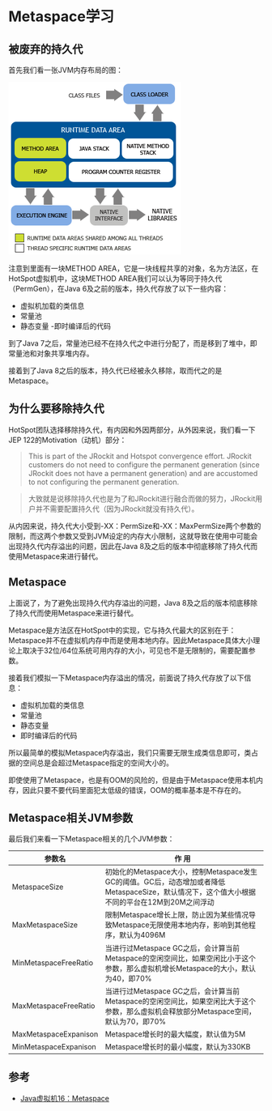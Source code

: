 # Metaspace学习

## 被废弃的持久代


首先我们看一张JVM内存布局的图：

![](../images/JVM内存布局.png)


注意到里面有一块METHOD AREA，它是一块线程共享的对象，名为方法区，在HotSpot虚拟机中，这块METHOD AREA我们可以认为等同于持久代（PermGen），在Java 6及之前的版本，持久代存放了以下一些内容：

- 虚拟机加载的类信息
- 常量池
- 静态变量
-即时编译后的代码

到了Java 7之后，常量池已经不在持久代之中进行分配了，而是移到了堆中，即常量池和对象共享堆内存。

接着到了Java 8之后的版本，持久代已经被永久移除，取而代之的是Metaspace。



## 为什么要移除持久代

HotSpot团队选择移除持久代，有内因和外因两部分，从外因来说，我们看一下JEP 122的Motivation（动机）部分：

>This is part of the JRockit and Hotspot convergence effort. JRockit customers do not need to configure the permanent generation (since JRockit does not have a permanent generation) and are accustomed to not configuring the permanent generation.

>大致就是说移除持久代也是为了和JRockit进行融合而做的努力，JRockit用户并不需要配置持久代（因为JRockit就没有持久代）。

从内因来说，持久代大小受到-XX：PermSize和-XX：MaxPermSize两个参数的限制，而这两个参数又受到JVM设定的内存大小限制，这就导致在使用中可能会出现持久代内存溢出的问题，因此在Java 8及之后的版本中彻底移除了持久代而使用Metaspace来进行替代。



## Metaspace

上面说了，为了避免出现持久代内存溢出的问题，Java 8及之后的版本彻底移除了持久代而使用Metaspace来进行替代。

Metaspace是方法区在HotSpot中的实现，它与持久代最大的区别在于：Metaspace并不在虚拟机内存中而是使用本地内存。因此Metaspace具体大小理论上取决于32位/64位系统可用内存的大小，可见也不是无限制的，需要配置参数。

接着我们模拟一下Metaspace内存溢出的情况，前面说了持久代存放了以下信息：

- 虚拟机加载的类信息
- 常量池
- 静态变量
- 即时编译后的代码

所以最简单的模拟Metaspace内存溢出，我们只需要无限生成类信息即可，类占据的空间总是会超过Metaspace指定的空间大小的。

即使使用了Metaspace，也是有OOM的风险的，但是由于Metaspace使用本机内存，因此只要不要代码里面犯太低级的错误，OOM的概率基本是不存在的。



## Metaspace相关JVM参数

最后我们来看一下Metaspace相关的几个JVM参数：

|参数名|	作  用|
| - | - |
 |MetaspaceSize	 |初始化的Metaspace大小，控制Metaspace发生GC的阈值。GC后，动态增加或者降低MetaspaceSize，默认情况下，这个值大小根据不同的平台在12M到20M之间浮动 |
 |MaxMetaspaceSize |	限制Metaspace增长上限，防止因为某些情况导致Metaspace无限使用本地内存，影响到其他程序，默认为4096M |
 |MinMetaspaceFreeRatio	 |当进行过Metaspace GC之后，会计算当前Metaspace的空闲空间比，如果空闲比小于这个参数，那么虚拟机增长Metaspace的大小，默认为40，即70% |
 |MaxMetaspaceFreeRatio	 |当进行过Metaspace GC之后，会计算当前Metaspace的空闲空间比，如果空闲比大于这个参数，那么虚拟机会释放部分Metaspace空间，默认为70，即70% |
 |MaxMetaspaceExpanison |	Metaspace增长时的最大幅度，默认值为5M |
 |MinMetaspaceExpanison	 |Metaspace增长时的最小幅度，默认为330KB |

## 参考

- [Java虚拟机16：Metaspace](https://www.cnblogs.com/xrq730/p/8688203.html)
